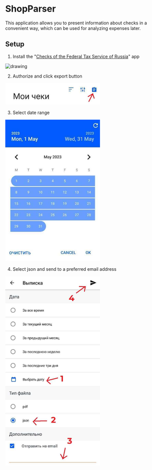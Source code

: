# ShopParser

This application allows you to present information about checks in a convenient way, which can be used for analyzing expenses later.

## Setup

1) Install the "[Checks of the Federal Tax Service of Russia](https://play.google.com/store/apps/details?id=ru.fns.billchecker)" app
<img style="margin-right: 100px" src="https://u.to/X--BHw" alt="drawing" width="300"/>

2) Authorize and click export button
<img style="margin-right: 100px" src="images/export_button.jpg" alt="drawing" width="300"/>

3) Select date range
<img style="margin-right: 100px" src="images/range.jpg" alt="drawing" width="300"/>

4) Select json and send to a preferred email address
<img style="margin-right: 100px" src="images/send.jpg" alt="drawing" width="300"/>